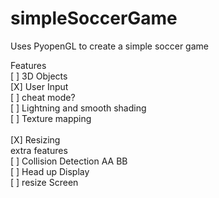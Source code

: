 # simpleSoccerGame
Uses PyopenGL to create a simple soccer game


Features <br>
    [ ] 3D Objects <br>
    [X] User Input <br>
    [ ] cheat mode? <br>
    [ ] Lightning and smooth shading <br>
    [ ] Texture mapping <br>  
    [X] Resizing <br> 
    extra features <br>
        [ ] Collision Detection AA BB <br>
        [ ] Head up Display <br>
        [ ] resize Screen <br>